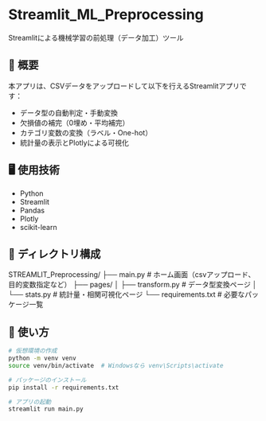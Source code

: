# Streamlit_ML_Preprocessing
Streamlitによる機械学習の前処理（データ加工）ツール

## 📌 概要
本アプリは、CSVデータをアップロードして以下を行えるStreamlitアプリです：

- データ型の自動判定・手動変換
- 欠損値の補完（0埋め・平均補完）
- カテゴリ変数の変換（ラベル・One-hot）
- 統計量の表示とPlotlyによる可視化

## 🖥️ 使用技術
- Python
- Streamlit
- Pandas
- Plotly
- scikit-learn

## 📁 ディレクトリ構成
STREAMLIT_Preprocessing/
├── main.py # ホーム画面（csvアップロード、目的変数指定など）
├── pages/
│ ├── transform.py # データ型変換ページ
│ └── stats.py # 統計量・相関可視化ページ
└── requirements.txt # 必要なパッケージ一覧


## 🚀 使い方
```bash
# 仮想環境の作成
python -m venv venv
source venv/bin/activate  # Windowsなら venv\Scripts\activate

# パッケージのインストール
pip install -r requirements.txt

# アプリの起動
streamlit run main.py
